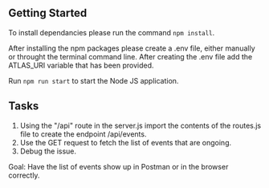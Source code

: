## Getting Started

To install dependancies please run the command `npm install`.

After installing the npm packages please create a .env file, either manually or throught the terminal command line. After creating the .env file add the ATLAS_URI variable that has been provided.

Run `npm run start` to start the Node JS application.

## Tasks

1. Using the "/api" route in the server.js import the contents of the routes.js file to create the endpoint /api/events.
2. Use the GET request to fetch the list of events that are ongoing.
3. Debug the issue.

Goal: Have the list of events show up in Postman or in the browser correctly.
